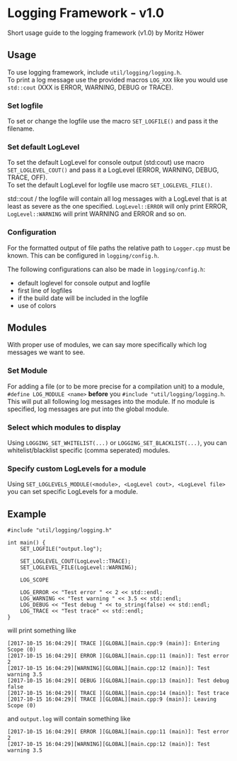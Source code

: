 # Logging Framework - v1.0
Short usage guide to the logging framework (v1.0) by Moritz Höwer

## Usage
To use logging framework, include `util/logging/logging.h`.  
To print a log message use the provided macros `LOG_XXX` like you would use `std::cout` (XXX is ERROR, WARNING, DEBUG or TRACE). 

### Set logfile
To set or change the logfile use the macro `SET_LOGFILE()` and pass it the filename.

### Set default LogLevel
To set the default LogLevel for console output (std:cout) use macro `SET_LOGLEVEL_COUT()` and pass it a LogLevel (ERROR, WARNING, DEBUG, TRACE, OFF).  
To set the default LogLevel for logfile use macro `SET_LOGLEVEL_FILE()`.

std::cout / the logfile will contain all log messages with a LogLevel that is at least as severe as the one specified. `LogLevel::ERROR` will only print ERROR, `LogLevel::WARNING` will print WARNING and ERROR and so on. 

### Configuration
For the formatted output of file paths the relative path to `Logger.cpp` must be known. This can be configured in `logging/config.h`.

The following configurations can also be made in `logging/config.h`:
* default loglevel for console output and logfile
* first line of logfiles
* if the build date will be included in the logfile
* use of colors

## Modules
With proper use of modules, we can say more specifically which log messages we want to see.

### Set Module
For adding a file (or to be more precise for a compilation unit) to a module, `#define LOG_MODULE <name>` **before** you `#include "util/logging/logging.h`.  
This will put all following log messages into the module. If no module is specified, log messages are put into the global module.

### Select which modules to display
Using `LOGGING_SET_WHITELIST(...)` or `LOGGING_SET_BLACKLIST(...)`, you can whitelist/blacklist specific (comma seperated) modules.

### Specify custom LogLevels for a module
Using `SET_LOGLEVELS_MODULE(<module>, <LogLevel cout>, <LogLevel file>` you can set specific LogLevels for a module.

## Example
```
#include "util/logging/logging.h"

int main() {
	SET_LOGFILE("output.log");

	SET_LOGLEVEL_COUT(LogLevel::TRACE);
	SET_LOGLEVEL_FILE(LogLevel::WARNING);
	
	LOG_SCOPE
	
	LOG_ERROR << "Test error " << 2 << std::endl;
	LOG_WARNING << "Test warning " << 3.5 << std::endl;
	LOG_DEBUG << "Test debug " << to_string(false) << std::endl;
	LOG_TRACE << "Test trace" << std::endl;
}
```
will print something like

```
[2017-10-15 16:04:29][ TRACE ][GLOBAL][main.cpp:9 (main)]: Entering Scope (0)
[2017-10-15 16:04:29][ ERROR ][GLOBAL][main.cpp:11 (main)]: Test error 2
[2017-10-15 16:04:29][WARNING][GLOBAL][main.cpp:12 (main)]: Test warning 3.5
[2017-10-15 16:04:29][ DEBUG ][GLOBAL][main.cpp:13 (main)]: Test debug false
[2017-10-15 16:04:29][ TRACE ][GLOBAL][main.cpp:14 (main)]: Test trace
[2017-10-15 16:04:29][ TRACE ][GLOBAL][main.cpp:9 (main)]: Leaving Scope (0)
```
and `output.log` will contain something like

```
[2017-10-15 16:04:29][ ERROR ][GLOBAL][main.cpp:11 (main)]: Test error 2
[2017-10-15 16:04:29][WARNING][GLOBAL][main.cpp:12 (main)]: Test warning 3.5
```

